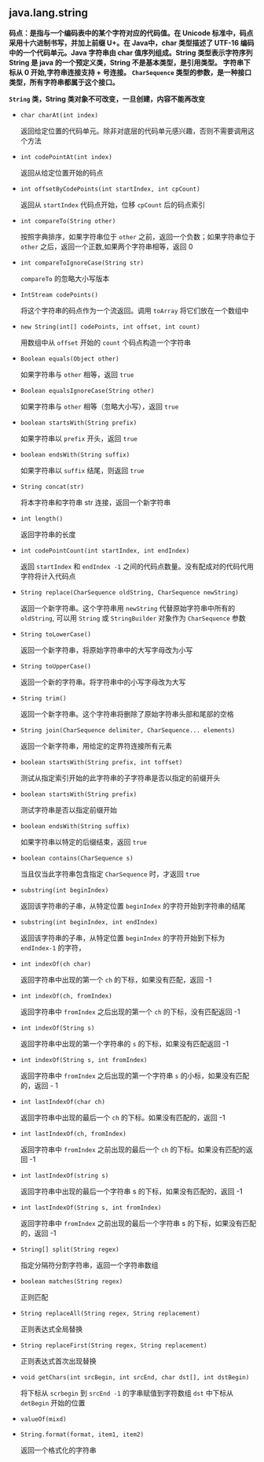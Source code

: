 ## java.lang.string

**码点：是指与一个编码表中的某个字符对应的代码值。在 Unicode 标准中，码点采用十六进制书写，并加上前缀 U+。在 Java中，char 
类型描述了 UTF-16 编码中的一个代码单元。Java 字符串由 char 值序列组成。String 类型表示字符序列 String 是 java 的一个预定义类，String 不是基本类型，是引用类型。
字符串下标从 0 开始,字符串连接支持 + 号连接。 `CharSequence` 类型的参数，是一种接口类型，所有字符串都属于这个接口。**

**`String` 类，String 类对象不可改变，一旦创建，内容不能再改变**

* `char charAt(int index)`    

  返回给定位置的代码单元。除非对底层的代码单元感兴趣，否则不需要调用这个方法

* `int codePointAt(int index)`    

  返回从给定位置开始的码点

* `int offsetByCodePoints(int startIndex, int cpCount)`           

  返回从 `startIndex` 代码点开始，位移 `cpCount` 后的码点索引

* `int compareTo(String other)`   

  按照字典排序，如果字符串位于 `other` 之前，返回一个负数；如果字符串位于 `other` 之后，返回一个正数,如果两个字符串相等，返回 0

* `int compareToIgnoreCase(String str)`         

  `compareTo` 的忽略大小写版本

* `IntStream codePoints()`  

  将这个字符串的码点作为一个流返回。调用 `toArray` 将它们放在一个数组中

* `new String(int[] codePoints, int offset, int count)`   

  用数组中从 `offset` 开始的 `count` 个码点构造一个字符串

* `Boolean equals(Object other)`      

  如果字符串与 `other` 相等，返回 `true`

* `Boolean equalsIgnoreCase(String other)`        

  如果字符串与 `other` 相等（忽略大小写），返回 `true`

* `boolean startsWith(String prefix)`       

  如果字符串以 `prefix` 开头，返回 `true`

* `boolean endsWith(String suffix)`           

  如果字符串以 `suffix` 结尾，则返回 `true`

* `String concat(str)`                  

  将本字符串和字符串 str 连接，返回一个新字符串

* `int length()`        

  返回字符串的长度

* `int codePointCount(int startIndex, int endIndex)`  

  返回 `startIndex` 和 `endIndex -1` 之间的代码点数量。没有配成对的代码代用字符将计入代码点

* `String replace(CharSequence oldString, CharSequence newString)`  

  返回一个新字符串。这个字符串用 `newString` 代替原始字符串中所有的 `oldString`, 可以用 `String` 或 `StringBuilder` 对象作为 `CharSequence` 参数

* `String toLowerCase()`      

  返回一个新字符串，将原始字符串中的大写字母改为小写

* `String toUpperCase()`        

  返回一个新的字符串。将字符串中的小写字母改为大写

* `String trim()`               

  返回一个新字符串。这个字符串将删除了原始字符串头部和尾部的空格

* `String join(CharSequence delimiter, CharSequence... elements)`       

  返回一个新字符串，用给定的定界符连接所有元素

* `boolean startsWith(String prefix, int toffset)`          

  测试从指定索引开始的此字符串的子字符串是否以指定的前缀开头

* `boolean startsWith(String prefix)`                       

  测试字符串是否以指定前缀开始

* `boolean endsWith(String suffix)`                         

  如果字符串以特定的后缀结束，返回 `true`

* `boolean contains(CharSequence s)`                        

  当且仅当此字符串包含指定 `CharSequence` 时，才返回 `true`

* `substring(int beginIndex)`                               

  返回该字符串的子串，从特定位置 `beginIndex` 的字符开始到字符串的结尾

* `substring(int beginIndex, int endIndex)`            

  返回该字符串的子串，从特定位置 `beginIndex` 的字符开始到下标为 `endIndex-1` 的字符，

* `int indexOf(ch char)`                

  返回字符串中出现的第一个 `ch` 的下标，如果没有匹配，返回 -1

* `int indexOf(ch, fromIndex)`    

  返回字符串中 `fromIndex` 之后出现的第一个 `ch` 的下标，没有匹配返回 -1

* `int indexOf(String s)`        

  返回字符串中出现的第一个字符串的 `s` 的下标，如果没有匹配返回 -1

* `int indexOf(String s, int fromIndex)`  

  返回字符串中 `fromIndex` 之后出现的第一个字符串 `s` 的小标，如果没有匹配的，返回 - 1

* `int lastIndexOf(char ch)`            

  返回字符串中出现的最后一个 `ch` 的下标。如果没有匹配的，返回 -1

* `int lastIndexOf(ch, fromIndex)`      

  返回字符串中 `fromIndex` 之前出现的最后一个 `ch` 的下标。如果没有匹配的返回 -1

* `int lastIndexOf(string s)`           

  返回字符串中出现的最后一个字符串 s 的下标，如果没有匹配的，返回 -1

* `int lastIndexOf(String s, int fromIndex)`  

  返回字符串中 `fromIndex` 之前出现的最后一个字符串 s 的下标，如果没有匹配的，返回 -1

* `String[] split(String regex)`              

  指定分隔符分割字符串，返回一个字符串数组

* `boolean matches(String regex)`             

  正则匹配

* `String replaceAll(String regex, String replacement)`         

  正则表达式全局替换

* `String replaceFirst(String regex, String replacement)`       

  正则表达式首次出现替换

* `void getChars(int srcBegin, int srcEnd, char dst[], int dstBegin)`    

  将下标从 `scrbegin` 到 `srcEnd -1` 的字串赋值到字符数组 `dst` 中下标从 `detBegin` 开始的位置

* `valueOf(mixd)`              

* `String.format(format, item1, item2)`          

  返回一个格式化的字符串

